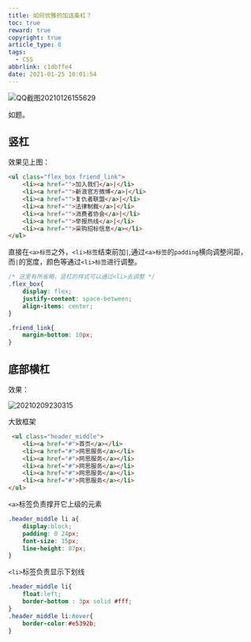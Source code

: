 ```yaml
---
title: 如何优雅的加这条杠？
toc: true
reward: true
copyright: true
article_type: 0
tags:
  - CSS
abbrlink: c1dbffe4
date: 2021-01-25 10:01:54
---
```


![QQ截图20210126155629](https://cdn.jsdelivr.net/gh/Anyway521/blogpic2@main/image/QQ截图20210126155629.jpg)

如题。
<!-- more -->
## 竖杠

效果见上图：
``` html
<ul class="flex_box friend_link">
    <li><a href="">加入我们</a>|</li>
    <li><a href="">新浪官方微博</a>|</li>
    <li><a href="">复仇者联盟</a>|</li>
    <li><a href="">法律制裁</a>|</li>
    <li><a href="">消费者协会</a>|</li>
    <li><a href="">举报热线</a>|</li>
    <li><a href="">采购招标信息</a></li>
</ul>
```
直接在`<a>标签`之外，`<li>标签`结束前加`|`,通过`<a>标签`的`padding`横向调整间距，而`|`的宽度，颜色等通过`<li>标签`进行调整。
``` css
/* 这里有所省略，竖杠的样式可以通过<li>去调整 */
.flex_box{
	display: flex;
	justify-content: space-between;
	align-items: center;
}

.friend_link{
	margin-bottom: 10px;
}

```

## 底部横杠
效果：

![20210209230315](https://cdn.jsdelivr.net/gh/Anyway521/blogpic2@main/image/20210209230315.png)

大致框架
``` html
 <ul class="header_middle">
    <li><a href="#">首页</a></li>
    <li><a href="#">网思服务</a></li>
    <li><a href="#">网思服务</a></li>
    <li><a href="#">网思服务</a></li>
    <li><a href="#">网思服务</a></li>
    <li><a href="#">网思服务</a></li>
</ul>
```
`<a>`标签负责撑开它上级的元素
``` css
.header_middle li a{
    display:block;
    padding: 0 24px;
    font-size: 15px;
    line-height: 87px;
}
```
`<li>`标签负责显示下划线
``` css
.header_middle li{
    float:left;
    border-bottom : 3px solid #fff;
}
.header_middle li:hover{
    border-color:#e5392b;
}
```



